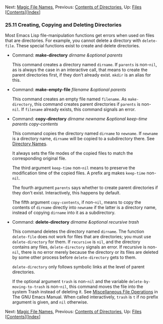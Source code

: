 <!-- This is the GNU Emacs Lisp Reference Manual
corresponding to Emacs version 27.2.

Copyright (C) 1990-1996, 1998-2021 Free Software Foundation,
Inc.

Permission is granted to copy, distribute and/or modify this document
under the terms of the GNU Free Documentation License, Version 1.3 or
any later version published by the Free Software Foundation; with the
Invariant Sections being "GNU General Public License," with the
Front-Cover Texts being "A GNU Manual," and with the Back-Cover
Texts as in (a) below.  A copy of the license is included in the
section entitled "GNU Free Documentation License."

(a) The FSF's Back-Cover Text is: "You have the freedom to copy and
modify this GNU manual.  Buying copies from the FSF supports it in
developing GNU and promoting software freedom." -->

<!-- Created by GNU Texinfo 6.7, http://www.gnu.org/software/texinfo/ -->

Next: [Magic File Names](Magic-File-Names.html), Previous: [Contents of Directories](Contents-of-Directories.html), Up: [Files](Files.html)   \[[Contents](index.html#SEC_Contents "Table of contents")]\[[Index](Index.html "Index")]

### 25.11 Creating, Copying and Deleting Directories

Most Emacs Lisp file-manipulation functions get errors when used on files that are directories. For example, you cannot delete a directory with `delete-file`. These special functions exist to create and delete directories.

*   Command: **make-directory** *dirname \&optional parents*

    This command creates a directory named `dirname`. If `parents` is non-`nil`, as is always the case in an interactive call, that means to create the parent directories first, if they don’t already exist. `mkdir` is an alias for this.

<!---->

*   Command: **make-empty-file** *filename \&optional parents*

    This command creates an empty file named `filename`. As `make-directory`, this command creates parent directories if `parents` is non-`nil`. If `filename` already exists, this command signals an error.

<!---->

*   Command: **copy-directory** *dirname newname \&optional keep-time parents copy-contents*

    This command copies the directory named `dirname` to `newname`. If `newname` is a directory name, `dirname` will be copied to a subdirectory there. See [Directory Names](Directory-Names.html).

    It always sets the file modes of the copied files to match the corresponding original file.

    The third argument `keep-time` non-`nil` means to preserve the modification time of the copied files. A prefix arg makes `keep-time` non-`nil`.

    The fourth argument `parents` says whether to create parent directories if they don’t exist. Interactively, this happens by default.

    The fifth argument `copy-contents`, if non-`nil`, means to copy the contents of `dirname` directly into `newname` if the latter is a directory name, instead of copying `dirname` into it as a subdirectory.

<!---->

*   Command: **delete-directory** *dirname \&optional recursive trash*

    This command deletes the directory named `dirname`. The function `delete-file` does not work for files that are directories; you must use `delete-directory` for them. If `recursive` is `nil`, and the directory contains any files, `delete-directory` signals an error. If recursive is non-`nil`, there is no error merely because the directory or its files are deleted by some other process before `delete-directory` gets to them.

    `delete-directory` only follows symbolic links at the level of parent directories.

    If the optional argument `trash` is non-`nil` and the variable `delete-by-moving-to-trash` is non-`nil`, this command moves the file into the system Trash instead of deleting it. See [Miscellaneous File Operations](https://www.gnu.org/software/emacs/manual/html_node/emacs/Misc-File-Ops.html#Misc-File-Ops) in The GNU Emacs Manual. When called interactively, `trash` is `t` if no prefix argument is given, and `nil` otherwise.

Next: [Magic File Names](Magic-File-Names.html), Previous: [Contents of Directories](Contents-of-Directories.html), Up: [Files](Files.html)   \[[Contents](index.html#SEC_Contents "Table of contents")]\[[Index](Index.html "Index")]
